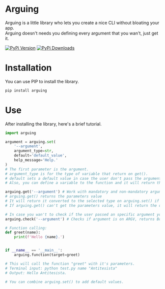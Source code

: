 # Arguing
Arguing is a little library who lets you create a nice CLI without bloating your app.<br>
Arguing doesn't needs you defining every argument that you wan't, just get it.

[![PyPi Version](https://img.shields.io/pypi/v/arguing.svg)](https://pypi.org/project/arguing)
[![PyPi Downloads](https://img.shields.io/pypi/dm/arguing)](https://pypistats.org/packages/arguing)

# Installation
You can use PIP to install the library.
```sh
pip install arguing
```

# Use
After installing the library, here's a brief tutorial.
```py
import arguing

argument = arguing.set(
    '--argument',
    argument_type=str,
    default='default_value',
    help_message='Help.'
)
# The first parameter is the argument.
# argument_type is for the type of variable that return on get().
# default sets a default value in case the user don't pass the argument.
# Also, you can define a variable to the function and it will return the argument value.

arguing.get('--argument') # Work with mandatory and non-mandatory arguments.
# arguing.get() returns the parameters value
# It will return it converted to the selected type on arguing.set() if used
# If arguing.get() can't get the parameters value, it will return the default on arguing.set() or None.

# In case you wan't to check if the user passed an specific argument you can use:
arguing.check('--argument') # Checks if argument is on ARGV, returns Bool.

# Function calling:
def greet(name):
    print(f'Hello {name}.')


if __name__ == '__main__':
    arguing.function(target=greet)

# This will call the function "greet" with it's parameters.
# Terminal input: python test.py name "Antitesista"
# Output: Hello Antitesista.

# You can combine arguing.set() to add default values.
```